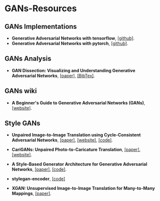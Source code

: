 # GANs-Resources

## GANs Implementations
- **Generative Adversarial Networks with tensorflow**, [[github]](https://github.com/kozistr/Awesome-GANs).
- **Generative Adversarial Networks with pytorch**, [[github]](https://github.com/eriklindernoren/PyTorch-GAN).

## GANs Analysis

- **GAN Dissection: Visualizing and Understanding Generative Adversarial Networks**, [[paper]](https://arxiv.org/pdf/1811.10597.pdf), [[BibTex]](https://scholar.googleusercontent.com/scholar.bib?q=info:69IszW4svwIJ:scholar.google.com/&output=citation&scisig=AAGBfm0AAAAAXHUQ8PUCyYG6btn-ssz8tafOP0NUv2wp&scisf=4&ct=citation&cd=-1&hl=en).

## GANs wiki

- **A Beginner's Guide to Generative Adversarial Networks (GANs)**, [[website]](https://skymind.ai/wiki/generative-adversarial-network-gan).


## Style GANs 

- **Unpaired Image-to-Image Translation using Cycle-Consistent Adversarial Networks**, [[paper]](https://arxiv.org/pdf/1703.10593.pdf), [[website]](https://junyanz.github.io/CycleGAN/), [[code]](https://github.com/XHUJOY/CycleGAN-tensorflow).

- **CariGANs: Unpaired Photo-to-Caricature Translation**, [[paper]](http://ai.stanford.edu/~kaidicao/carigan.pdf), [[website]](https://cari-gan.github.io/).

- **A Style-Based Generator Architecture for Generative Adversarial Networks**, [[paper]](https://arxiv.org/pdf/1812.04948.pdf), [[code]](https://github.com/NVlabs/stylegan).

- **stylegan-encoder**, [[code]](https://github.com/Puzer/stylegan-encoder)

- **XGAN: Unsupervised Image-to-Image Translation for Many-to-Many Mappings**, [[paper]](https://arxiv.org/pdf/1711.05139.pdf).

